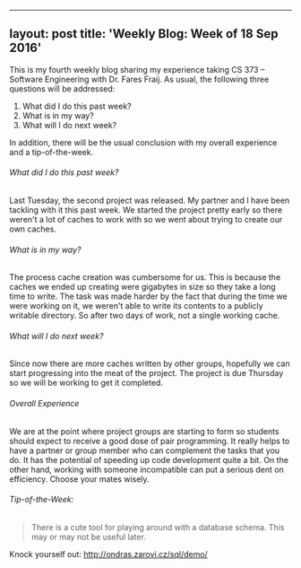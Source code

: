 
---
layout: post
title: 'Weekly Blog: Week of 18 Sep 2016'
---

This is my fourth weekly blog sharing my experience taking CS 373 – Software Engineering with Dr. Fares Fraij. As usual, the following three questions will be addressed:

1. What did I do this past week?
2. What is in my way?
3. What will I do next week?

In addition, there will be the usual conclusion with my overall experience and a tip-of-the-week.

###### What did I do this past week?

Last Tuesday, the second project was released. My partner and I have been tackling with it this past week. We started the project pretty early so there weren't a lot of caches to work with so we went about trying to create our own caches.

###### What is in my way?

The process cache creation was cumbersome for us. This is because the caches we ended up creating were gigabytes in size so they take a long time to write. The task was made harder by the fact that during the time we were working on it, we weren't able to write its contents to a publicly writable directory. So after two days of work, not a single working cache.

###### What will I do next week?

Since now there are more caches written by other groups, hopefully we can start progressing into the meat of the project. The project is due Thursday so we will be working to get it completed. 

###### Overall Experience

We are at the point where project groups are starting to form so students should expect to receive  a good dose of pair programming. It really helps to have a partner or group member who can complement the tasks that you do. It has the potential of speeding up code development quite a bit. On the other hand, working with someone incompatible can put a serious dent on efficiency. Choose your mates wisely.    

###### Tip-of-the-Week: 
> There is a cute tool for playing around with a database schema. This may or may not be useful later.

Knock yourself out: <http://ondras.zarovi.cz/sql/demo/>
